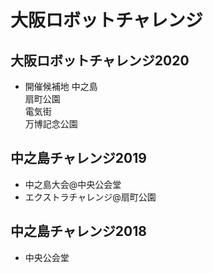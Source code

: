 # 大阪ロボットチャレンジ
## 大阪ロボットチャレンジ2020
* 開催候補地
中之島  
扇町公園  
電気街  
万博記念公園

## 中之島チャレンジ2019
* 中之島大会@中央公会堂
* エクストラチャレンジ@扇町公園

## 中之島チャレンジ2018
* 中央公会堂
